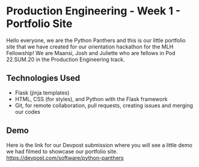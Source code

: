# Production Engineering - Week 1 - Portfolio Site

Hello everyone, we are the Python Panthers and this is our little portfolio site that we have created for our orientation hackathon for the MLH Fellowship! We are Maansi, Josh and Juliette who are fellows in Pod 22.SUM.20 in the Production Engineering track.

## Technologies Used
- Flask (jinja templates)
- HTML, CSS (for styles), and Python with the Flask framework
- Git, for remote collaboration, pull requests, creating issues and merging our codes

## Demo
Here is the link for our Devpost submission where you will see a little demo we had filmed to showcase our portfolio site.
https://devpost.com/software/python-panthers
